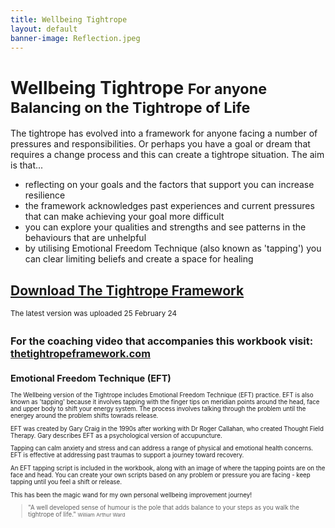 ```yaml
---
title: Wellbeing Tightrope
layout: default
banner-image: Reflection.jpeg
---
```


# Wellbeing Tightrope <small>For anyone Balancing on the Tightrope of Life</small>

The tightrope has evolved into a framework for anyone facing a number of pressures and responsibilities. Or perhaps you have a goal or dream that requires a change process and this can create a tightrope situation. The aim is that...
- reflecting on your goals and the factors that support you can increase resilience
- the framework acknowledges past experiences and current pressures that can make achieving your goal more difficult
- you can explore your qualities and strengths and see patterns in the behaviours that are unhelpful
- by utilising Emotional Freedom Technique (also known as 'tapping') you can clear limiting beliefs and create a space for healing  

## [Download The Tightrope Framework]
<small>The latest version was uploaded 25 February 24<small>

# <small>For the coaching video that accompanies this workbook visit: [thetightropeframework.com] </small> 

## Emotional Freedom Technique (EFT)
The Wellbeing version of the Tightrope includes Emotional Freedom Technique (EFT) practice. EFT is also known as 'tapping' because it involves tapping with the finger tips on meridian points around the head, face and upper body to shift your energy system. The process involves talking through the problem until the energey around the problem shifts towrads release. 

EFT was created by Gary Craig in the 1990s after working with Dr Roger Callahan, who created Thought Field Therapy. Gary describes EFT as a psychological version of accupuncture. 

Tapping can calm anxiety and stress and can address a range of physical and emotional health concerns. EFT is effective at addressing past traumas to support a journey toward recovery. 

An EFT tapping script is included in the workbook, along with an image of where the tapping points are on the face and head. You can create your own scripts based on any problem or pressure you are facing - keep tapping until you feel a shift or release.

This has been the magic wand for my own personal wellbeing improvement journey!

[download The Tightrope Framework]: /downloads/balancinglife.pdf
[Circus Act]: /downloads/Circus%20Act%20-%202012.pdf
[thetightropeframework.com]: https://thetightropeframework.com

> "A well developed sense of humour is the pole that adds balance to your steps as you walk the tightrope of life."
> <small>William Arthur Ward</small>
